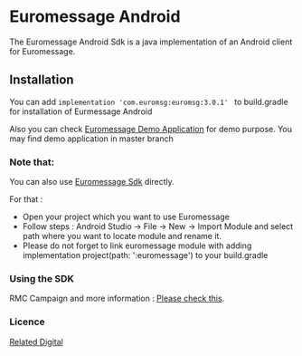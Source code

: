 # Euromessage Android

The Euromessage Android Sdk is a java implementation of an Android client for Euromessage.

## Installation

You can add ```implementation 'com.euromsg:euromsg:3.0.1' ``` to build.gradle for installation of Eurmessage Android

Also you can check  [Euromessage Demo Application](https://github.com/relateddigital/euromessage-android/releases/tag/3.0.0) for demo purpose. You may find demo application in master branch


### Note that: 
You can also use [Euromessage Sdk](https://github.com/relateddigital/euromessage-android/releases/tag/android-sdk-3.0.0) directly.
 
For that :
- Open your project which you want to use Euromessage
- Follow steps : Android Studio -> File -> New -> Import Module and select path where you want to locate module and rename it.
- Please do not forget to link euromessage module with adding implementation project(path: ':euromessage') to your build.gradle

### Using the SDK

RMC Campaign and more information :  [Please check this](https://docs.relateddigital.com/display/KB/Android+SDK). 

### Licence


 [Related Digital ](https://www.relateddigital.com/)
